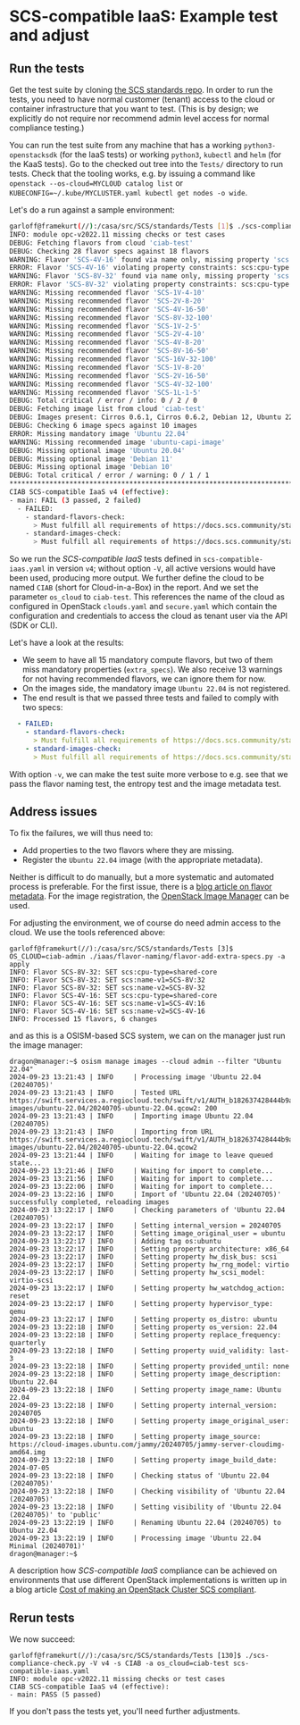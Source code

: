 # SCS-compatible IaaS: Example test and adjust

## Run the tests

Get the test suite by cloning [the SCS standards repo](https://github.com/SovereignCloudStack/standards/).
In order to run the tests, you need to have normal customer (tenant) access to the cloud or
container infrastructure that you want to test. (This is by design; we explicitly do not
require nor recommend admin level access for normal compliance testing.)

You can run the test suite from any machine that has a working `python3-openstacksdk` (for the
IaaS tests) or working `python3`, `kubectl` and `helm` (for the KaaS tests). Go to the
checked out tree into the `Tests/` directory to run tests. Check that the tooling works,
e.g. by issuing a command like `openstack --os-cloud=MYCLOUD catalog list` or
`KUBECONFIG=~/.kube/MYCLUSTER.yaml kubectl get nodes -o wide`.

Let's do a run against a sample environment:

```bash
garloff@framekurt(//):/casa/src/SCS/standards/Tests [1]$ ./scs-compliance-check.py -V v4 -s CIAB -a os_cloud=ciab-test scs-compatible-iaas.yaml
INFO: module opc-v2022.11 missing checks or test cases
DEBUG: Fetching flavors from cloud 'ciab-test'
DEBUG: Checking 28 flavor specs against 18 flavors
WARNING: Flavor 'SCS-4V-16' found via name only, missing property 'scs:name-v2'
ERROR: Flavor 'SCS-4V-16' violating property constraints: scs:cpu-type: None should be 'shared-core'; scs:name-v1: None should be 'SCS-4V:16'; scs:name-v2: None should be 'SCS-4V-16'
WARNING: Flavor 'SCS-8V-32' found via name only, missing property 'scs:name-v2'
ERROR: Flavor 'SCS-8V-32' violating property constraints: scs:cpu-type: None should be 'shared-core'; scs:name-v1: None should be 'SCS-8V:32'; scs:name-v2: None should be 'SCS-8V-32'
WARNING: Missing recommended flavor 'SCS-1V-4-10'
WARNING: Missing recommended flavor 'SCS-2V-8-20'
WARNING: Missing recommended flavor 'SCS-4V-16-50'
WARNING: Missing recommended flavor 'SCS-8V-32-100'
WARNING: Missing recommended flavor 'SCS-1V-2-5'
WARNING: Missing recommended flavor 'SCS-2V-4-10'
WARNING: Missing recommended flavor 'SCS-4V-8-20'
WARNING: Missing recommended flavor 'SCS-8V-16-50'
WARNING: Missing recommended flavor 'SCS-16V-32-100'
WARNING: Missing recommended flavor 'SCS-1V-8-20'
WARNING: Missing recommended flavor 'SCS-2V-16-50'
WARNING: Missing recommended flavor 'SCS-4V-32-100'
WARNING: Missing recommended flavor 'SCS-1L-1-5'
DEBUG: Total critical / error / info: 0 / 2 / 0
DEBUG: Fetching image list from cloud 'ciab-test'
DEBUG: Images present: Cirros 0.6.1, Cirros 0.6.2, Debian 12, Ubuntu 22.04 Minimal, openSUSE 15.6
DEBUG: Checking 6 image specs against 10 images
ERROR: Missing mandatory image 'Ubuntu 22.04'
WARNING: Missing recommended image 'ubuntu-capi-image'
DEBUG: Missing optional image 'Ubuntu 20.04'
DEBUG: Missing optional image 'Debian 11'
DEBUG: Missing optional image 'Debian 10'
DEBUG: Total critical / error / warning: 0 / 1 / 1
********************************************************************************
CIAB SCS-compatible IaaS v4 (effective):
- main: FAIL (3 passed, 2 failed)
  - FAILED:
    - standard-flavors-check:
      > Must fulfill all requirements of https://docs.scs.community/standards/scs-0103-v1-standard-flavors
    - standard-images-check:
      > Must fulfill all requirements of https://docs.scs.community/standards/scs-0104-v1-standard-images
```

So we run the *SCS-compatible IaaS* tests defined in `scs-compatible-iaas.yaml` in version `v4`; without option `-V`,
all active versions would have been used, producing more output. We further define the cloud to be named `CIAB` (short for
Cloud-in-a-Box) in the report. And we set the parameter `os_cloud` to `ciab-test`. This references the
name of the cloud as configured in OpenStack `clouds.yaml` and `secure.yaml` which contain the configuration
and credentials to access the cloud as tenant user via the API (SDK or CLI).

Let's have a look at the results:

* We seem to have all 15 mandatory compute flavors, but two of them miss mandatory properties (`extra_specs`).
  We also receive 13 warnings for not having recommended flavors, we can ignore them for now.
* On the images side, the mandatory image `Ubuntu 22.04` is not registered.
* The end result is that we passed three tests and failed to comply with two specs:

```yaml
  - FAILED:
    - standard-flavors-check:
      > Must fulfill all requirements of https://docs.scs.community/standards/scs-0103-v1-standard-flavors
    - standard-images-check:
      > Must fulfill all requirements of https://docs.scs.community/standards/scs-0104-v1-standard-images
```

With option `-v`, we can make the test suite more verbose to e.g. see that we pass the flavor naming test,
the entropy test and the image metadata test.

## Address issues

To fix the failures, we will thus need to:

* Add properties to the two flavors where they are missing.
* Register the `Ubuntu 22.04` image (with the appropriate metadata).

Neither is difficult to do manually, but a more systematic and automated process is preferable.
For the first issue, there is a [blog article on flavor metadata](https://scs.community/de/tech/2024/08/20/flavor-extra-specs-compliance/).
For the image registration, the [OpenStack Image Manager](https://github.com/osism/openstack-image-manager) can be used.

For adjusting the environment, we of course do need admin access to the cloud.
We use the tools referenced above:

```shell
garloff@framekurt(//):/casa/src/SCS/standards/Tests [3]$ OS_CLOUD=ciab-admin ./iaas/flavor-naming/flavor-add-extra-specs.py -a apply
INFO: Flavor SCS-8V-32: SET scs:cpu-type=shared-core
INFO: Flavor SCS-8V-32: SET scs:name-v1=SCS-8V:32
INFO: Flavor SCS-8V-32: SET scs:name-v2=SCS-8V-32
INFO: Flavor SCS-4V-16: SET scs:cpu-type=shared-core
INFO: Flavor SCS-4V-16: SET scs:name-v1=SCS-4V:16
INFO: Flavor SCS-4V-16: SET scs:name-v2=SCS-4V-16
INFO: Processed 15 flavors, 6 changes
```

and as this is a OSISM-based SCS system, we can on the manager just run the image manager:

```shell
dragon@manager:~$ osism manage images --cloud admin --filter "Ubuntu 22.04"
2024-09-23 13:21:43 | INFO     | Processing image 'Ubuntu 22.04 (20240705)'
2024-09-23 13:21:43 | INFO     | Tested URL https://swift.services.a.regiocloud.tech/swift/v1/AUTH_b182637428444b9aa302bb8d5a5a418c/openstack-images/ubuntu-22.04/20240705-ubuntu-22.04.qcow2: 200
2024-09-23 13:21:43 | INFO     | Importing image Ubuntu 22.04 (20240705)
2024-09-23 13:21:43 | INFO     | Importing from URL https://swift.services.a.regiocloud.tech/swift/v1/AUTH_b182637428444b9aa302bb8d5a5a418c/openstack-images/ubuntu-22.04/20240705-ubuntu-22.04.qcow2
2024-09-23 13:21:44 | INFO     | Waiting for image to leave queued state...
2024-09-23 13:21:46 | INFO     | Waiting for import to complete...
2024-09-23 13:21:56 | INFO     | Waiting for import to complete...
2024-09-23 13:22:06 | INFO     | Waiting for import to complete...
2024-09-23 13:22:16 | INFO     | Import of 'Ubuntu 22.04 (20240705)' successfully completed, reloading images
2024-09-23 13:22:17 | INFO     | Checking parameters of 'Ubuntu 22.04 (20240705)'
2024-09-23 13:22:17 | INFO     | Setting internal_version = 20240705
2024-09-23 13:22:17 | INFO     | Setting image_original_user = ubuntu
2024-09-23 13:22:17 | INFO     | Adding tag os:ubuntu
2024-09-23 13:22:17 | INFO     | Setting property architecture: x86_64
2024-09-23 13:22:17 | INFO     | Setting property hw_disk_bus: scsi
2024-09-23 13:22:17 | INFO     | Setting property hw_rng_model: virtio
2024-09-23 13:22:17 | INFO     | Setting property hw_scsi_model: virtio-scsi
2024-09-23 13:22:17 | INFO     | Setting property hw_watchdog_action: reset
2024-09-23 13:22:17 | INFO     | Setting property hypervisor_type: qemu
2024-09-23 13:22:17 | INFO     | Setting property os_distro: ubuntu
2024-09-23 13:22:18 | INFO     | Setting property os_version: 22.04
2024-09-23 13:22:18 | INFO     | Setting property replace_frequency: quarterly
2024-09-23 13:22:18 | INFO     | Setting property uuid_validity: last-3
2024-09-23 13:22:18 | INFO     | Setting property provided_until: none
2024-09-23 13:22:18 | INFO     | Setting property image_description: Ubuntu 22.04
2024-09-23 13:22:18 | INFO     | Setting property image_name: Ubuntu 22.04
2024-09-23 13:22:18 | INFO     | Setting property internal_version: 20240705
2024-09-23 13:22:18 | INFO     | Setting property image_original_user: ubuntu
2024-09-23 13:22:18 | INFO     | Setting property image_source: https://cloud-images.ubuntu.com/jammy/20240705/jammy-server-cloudimg-amd64.img
2024-09-23 13:22:18 | INFO     | Setting property image_build_date: 2024-07-05
2024-09-23 13:22:18 | INFO     | Checking status of 'Ubuntu 22.04 (20240705)'
2024-09-23 13:22:18 | INFO     | Checking visibility of 'Ubuntu 22.04 (20240705)'
2024-09-23 13:22:18 | INFO     | Setting visibility of 'Ubuntu 22.04 (20240705)' to 'public'
2024-09-23 13:22:19 | INFO     | Renaming Ubuntu 22.04 (20240705) to Ubuntu 22.04
2024-09-23 13:22:19 | INFO     | Processing image 'Ubuntu 22.04 Minimal (20240701)'
dragon@manager:~$
```

A description how *SCS-compatible IaaS* compliance can be achieved on environments that use different
OpenStack implementations is written up in a blog article
[Cost of making an OpenStack Cluster SCS compliant](https://scs.community/de/2024/05/13/cost-of-making-an-openstack-cluster-scs-compliant/).

## Rerun tests

We now succeed:

```shell
garloff@framekurt(//):/casa/src/SCS/standards/Tests [130]$ ./scs-compliance-check.py -V v4 -s CIAB -a os_cloud=ciab-test scs-compatible-iaas.yaml
INFO: module opc-v2022.11 missing checks or test cases
CIAB SCS-compatible IaaS v4 (effective):
- main: PASS (5 passed)
```

If you don't pass the tests yet, you'll need further adjustments.
